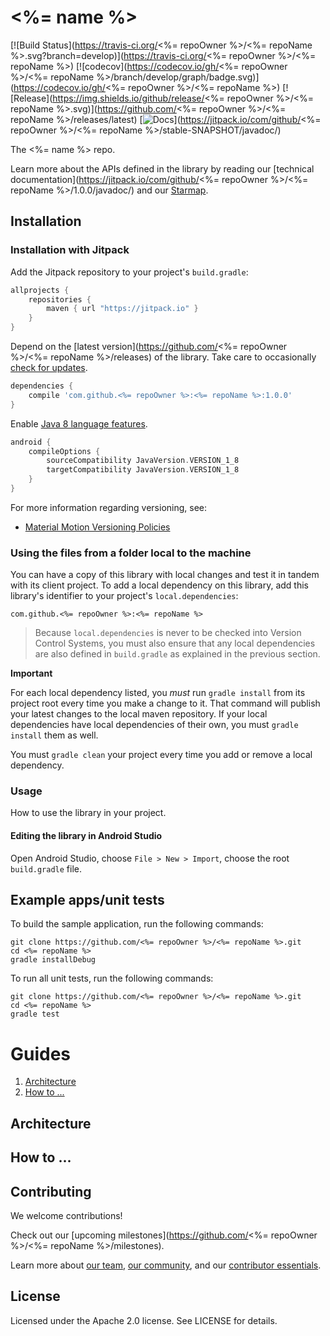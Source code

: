 # <%= name %>

[![Build Status](https://travis-ci.org/<%= repoOwner %>/<%= repoName %>.svg?branch=develop)](https://travis-ci.org/<%= repoOwner %>/<%= repoName %>)
[![codecov](https://codecov.io/gh/<%= repoOwner %>/<%= repoName %>/branch/develop/graph/badge.svg)](https://codecov.io/gh/<%= repoOwner %>/<%= repoName %>)
[![Release](https://img.shields.io/github/release/<%= repoOwner %>/<%= repoName %>.svg)](https://github.com/<%= repoOwner %>/<%= repoName %>/releases/latest)
[![Docs](https://img.shields.io/badge/jitpack-docs-green.svg)](https://jitpack.io/com/github/<%= repoOwner %>/<%= repoName %>/stable-SNAPSHOT/javadoc/)

The <%= name %> repo.

Learn more about the APIs defined in the library by reading our
[technical documentation](https://jitpack.io/com/github/<%= repoOwner %>/<%= repoName %>/1.0.0/javadoc/) and our
[Starmap](https://material-motion.github.io/material-motion/starmap/).

## Installation

### Installation with Jitpack

Add the Jitpack repository to your project's `build.gradle`:

```gradle
allprojects {
    repositories {
        maven { url "https://jitpack.io" }
    }
}
```

Depend on the [latest version](https://github.com/<%= repoOwner %>/<%= repoName %>/releases) of the library.
Take care to occasionally [check for updates](https://github.com/ben-manes/gradle-versions-plugin).

```gradle
dependencies {
    compile 'com.github.<%= repoOwner %>:<%= repoName %>:1.0.0'
}
```

Enable [Java 8 language features](https://developer.android.com/studio/preview/features/java8-support.html).

```gradle
android {
    compileOptions {
        sourceCompatibility JavaVersion.VERSION_1_8
        targetCompatibility JavaVersion.VERSION_1_8
    }
}
```

For more information regarding versioning, see:

- [Material Motion Versioning Policies](https://material-motion.github.io/material-motion/team/essentials/core_team_contributors/release_process#versioning)

### Using the files from a folder local to the machine

You can have a copy of this library with local changes and test it in tandem
with its client project. To add a local dependency on this library, add this
library's identifier to your project's `local.dependencies`:

```
com.github.<%= repoOwner %>:<%= repoName %>
```

> Because `local.dependencies` is never to be checked into Version Control
Systems, you must also ensure that any local dependencies are also defined in
`build.gradle` as explained in the previous section.

**Important**

For each local dependency listed, you *must* run `gradle install` from its
project root every time you make a change to it. That command will publish your
latest changes to the local maven repository. If your local dependencies have
local dependencies of their own, you must `gradle install` them as well.

You must `gradle clean` your project every time you add or remove a local
dependency.

### Usage

How to use the library in your project.

#### Editing the library in Android Studio

Open Android Studio,
choose `File > New > Import`,
choose the root `build.gradle` file.

## Example apps/unit tests

To build the sample application, run the following commands:

    git clone https://github.com/<%= repoOwner %>/<%= repoName %>.git
    cd <%= repoName %>
    gradle installDebug

To run all unit tests, run the following commands:

    git clone https://github.com/<%= repoOwner %>/<%= repoName %>.git
    cd <%= repoName %>
    gradle test

# Guides

1. [Architecture](#architecture)
1. [How to ...](#how-to-...)

## Architecture

## How to ...

## Contributing

We welcome contributions!

Check out our [upcoming milestones](https://github.com/<%= repoOwner %>/<%= repoName %>/milestones).

Learn more about [our team](https://material-motion.github.io/material-motion/team/),
[our community](https://material-motion.github.io/material-motion/team/community/), and
our [contributor essentials](https://material-motion.github.io/material-motion/team/essentials/).

## License

Licensed under the Apache 2.0 license. See LICENSE for details.
